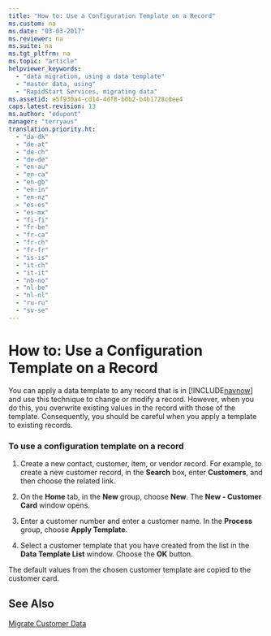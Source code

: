 ```yaml
---
title: "How to: Use a Configuration Template on a Record"
ms.custom: na
ms.date: "03-03-2017"
ms.reviewer: na
ms.suite: na
ms.tgt_pltfrm: na
ms.topic: "article"
helpviewer_keywords: 
  - "data migration, using a data template"
  - "master data, using"
  - "RapidStart Services, migrating data"
ms.assetid: e5f930a4-cd14-4df8-b0b2-b4b1728c0ee4
caps.latest.revision: 13
ms.author: "edupont"
manager: "terryaus"
translation.priority.ht: 
  - "da-dk"
  - "de-at"
  - "de-ch"
  - "de-de"
  - "en-au"
  - "en-ca"
  - "en-gb"
  - "en-in"
  - "en-nz"
  - "es-es"
  - "es-mx"
  - "fi-fi"
  - "fr-be"
  - "fr-ca"
  - "fr-ch"
  - "fr-fr"
  - "is-is"
  - "it-ch"
  - "it-it"
  - "nb-no"
  - "nl-be"
  - "nl-nl"
  - "ru-ru"
  - "sv-se"
---
```

# How to: Use a Configuration Template on a Record
You can apply a data template to any record that is in [!INCLUDE[navnow](../ApplicationDesign/includes/navnow_md.md)] and use this technique to change or modify a record. However, when you do this, you overwrite existing values in the record with those of the template. Consequently, you should be careful when you apply a template to existing records.  
  
### To use a configuration template on a record  
  
1.  Create a new contact, customer, item, or vendor record. For example, to create a new customer record, in the **Search** box, enter **Customers**, and then choose the related link.  
  
2.  On the **Home** tab, in the **New** group, choose **New**. The **New \- Customer Card** window opens.  
  
3.  Enter a customer number and enter a customer name. In the **Process** group, choose **Apply Template**.  
  
4.  Select a customer template that you have created from the list in the **Data Template List** window. Choose the **OK** button.  
  
 The default values from the chosen customer template are copied to the customer card.  
  
## See Also  
 [Migrate Customer Data](../SetupAndAdministration/migrate-customer-data.md)
